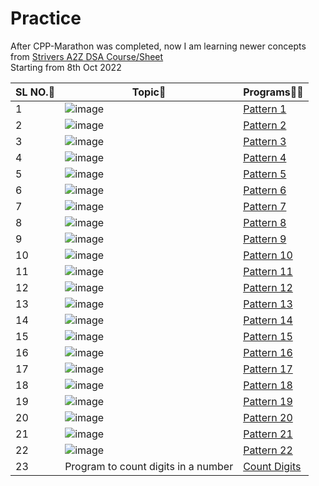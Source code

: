 # Practice

After CPP-Marathon was completed, now I am learning newer concepts from [Strivers A2Z DSA Course/Sheet](https://takeuforward.org/strivers-a2z-dsa-course/strivers-a2z-dsa-course-sheet-2/)<br>
Starting from 8th Oct 2022<br>

| **SL NO.🔢** | **Topic📌**                         | **Programs:technologist:**               |
| ------------ | ----------------------------------- | ---------------------------------------- |
| 1            | ![image](/images/pattern1.png)      | [Pattern 1](practice/pattern1.cpp)       |
| 2            | ![image](/images/pattern2.png)      | [Pattern 2](practice/pattern2.cpp)       |
| 3            | ![image](/images/pattern3.png)      | [Pattern 3](practice/pattern3.cpp)       |
| 4            | ![image](/images/pattern4.png)      | [Pattern 4](practice/pattern4.cpp)       |
| 5            | ![image](/images/pattern5.png)      | [Pattern 5](practice/pattern5.cpp)       |
| 6            | ![image](/images/pattern6.png)      | [Pattern 6](practice/pattern6.cpp)       |
| 7            | ![image](/images/pattern7.png)      | [Pattern 7](practice/pattern7.cpp)       |
| 8            | ![image](/images/pattern8.png)      | [Pattern 8](practice/pattern8.cpp)       |
| 9            | ![image](/images/pattern9.png)      | [Pattern 9](practice/pattern9.cpp)       |
| 10           | ![image](/images/pattern10.png)     | [Pattern 10](practice/pattern10.cpp)     |
| 11           | ![image](/images/pattern11.png)     | [Pattern 11](practice/pattern11.cpp)     |
| 12           | ![image](/images/pattern12.png)     | [Pattern 12](practice/pattern12.cpp)     |
| 13           | ![image](/images/pattern13.png)     | [Pattern 13](practice/pattern13.cpp)     |
| 14           | ![image](/images/pattern14.png)     | [Pattern 14](practice/pattern14.cpp)     |
| 15           | ![image](/images/pattern15.png)     | [Pattern 15](practice/pattern15.cpp)     |
| 16           | ![image](/images/pattern16.png)     | [Pattern 16](practice/pattern16.cpp)     |
| 17           | ![image](/images/pattern17.png)     | [Pattern 17](practice/pattern17.cpp)     |
| 18           | ![image](/images/pattern18.png)     | [Pattern 18](practice/pattern18.cpp)     |
| 19           | ![image](/images/pattern19.png)     | [Pattern 19](practice/pattern19.cpp)     |
| 20           | ![image](/images/pattern20.png)     | [Pattern 20](practice/pattern20.cpp)     |
| 21           | ![image](/images/pattern21.png)     | [Pattern 21](practice/pattern21.cpp)     |
| 22           | ![image](/images/pattern22.png)     | [Pattern 22](practice/pattern22.cpp)     |
| 23           | Program to count digits in a number | [Count Digits](practice/count_digit.cpp) |

